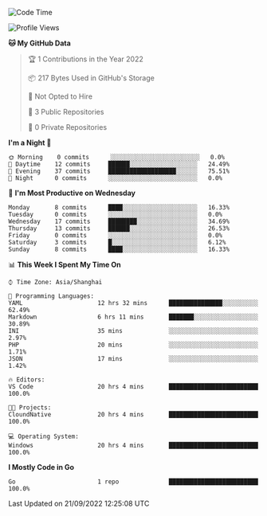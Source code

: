 <!--START_SECTION:waka-->
![Code Time](http://img.shields.io/badge/Code%20Time-198%20hrs%2039%20mins-blue)

![Profile Views](http://img.shields.io/badge/Profile%20Views-0-blue)

**🐱 My GitHub Data** 

> 🏆 1 Contributions in the Year 2022
 > 
> 📦 217 Bytes Used in GitHub's Storage 
 > 
> 🚫 Not Opted to Hire
 > 
> 📜 3 Public Repositories 
 > 
> 🔑 0 Private Repositories  
 > 
**I'm a Night 🦉** 

```text
🌞 Morning    0 commits      ░░░░░░░░░░░░░░░░░░░░░░░░░   0.0% 
🌆 Daytime    12 commits     ██████░░░░░░░░░░░░░░░░░░░   24.49% 
🌃 Evening    37 commits     ███████████████████░░░░░░   75.51% 
🌙 Night      0 commits      ░░░░░░░░░░░░░░░░░░░░░░░░░   0.0%

```
📅 **I'm Most Productive on Wednesday** 

```text
Monday       8 commits      ████░░░░░░░░░░░░░░░░░░░░░   16.33% 
Tuesday      0 commits      ░░░░░░░░░░░░░░░░░░░░░░░░░   0.0% 
Wednesday    17 commits     ████████░░░░░░░░░░░░░░░░░   34.69% 
Thursday     13 commits     ██████░░░░░░░░░░░░░░░░░░░   26.53% 
Friday       0 commits      ░░░░░░░░░░░░░░░░░░░░░░░░░   0.0% 
Saturday     3 commits      █░░░░░░░░░░░░░░░░░░░░░░░░   6.12% 
Sunday       8 commits      ████░░░░░░░░░░░░░░░░░░░░░   16.33%

```


📊 **This Week I Spent My Time On** 

```text
⌚︎ Time Zone: Asia/Shanghai

💬 Programming Languages: 
YAML                     12 hrs 32 mins      ███████████████░░░░░░░░░░   62.49% 
Markdown                 6 hrs 11 mins       ███████░░░░░░░░░░░░░░░░░░   30.89% 
INI                      35 mins             ░░░░░░░░░░░░░░░░░░░░░░░░░   2.97% 
PHP                      20 mins             ░░░░░░░░░░░░░░░░░░░░░░░░░   1.71% 
JSON                     17 mins             ░░░░░░░░░░░░░░░░░░░░░░░░░   1.42%

🔥 Editors: 
VS Code                  20 hrs 4 mins       █████████████████████████   100.0%

🐱‍💻 Projects: 
CloundNative             20 hrs 4 mins       █████████████████████████   100.0%

💻 Operating System: 
Windows                  20 hrs 4 mins       █████████████████████████   100.0%

```

**I Mostly Code in Go** 

```text
Go                       1 repo              █████████████████████████   100.0%

```



 Last Updated on 21/09/2022 12:25:08 UTC
<!--END_SECTION:waka-->
